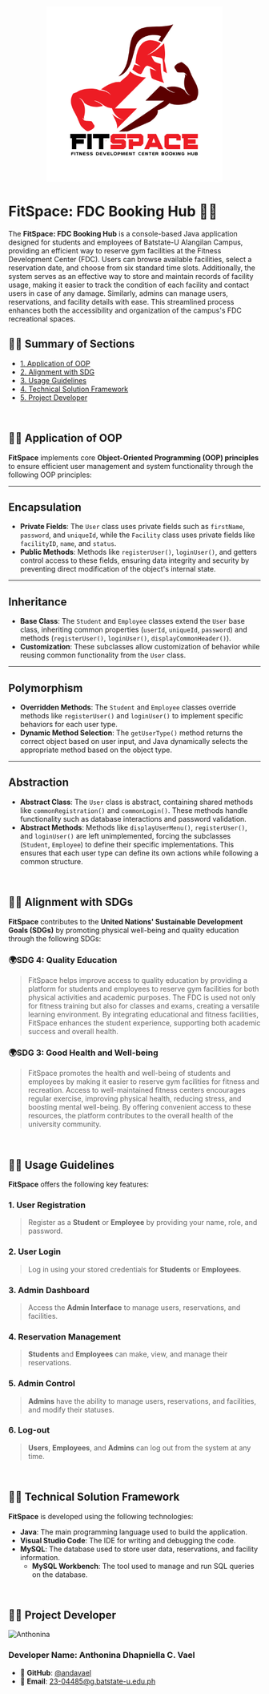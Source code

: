 <p align="center">
  <img src="logo.png" alt="FitSpace Logo" width="350">
</p>

# FitSpace: FDC Booking Hub 🏀🏐
  The **FitSpace: FDC Booking Hub** is a console-based Java application designed for students and employees of Batstate-U Alangilan Campus, providing an efficient way to reserve gym facilities at the Fitness Development Center (FDC). Users can browse available facilities, select a reservation date, and choose from six standard time slots. Additionally, the system serves as an effective way to store and maintain records of facility usage, making it easier to track the condition of each facility and contact users in case of any damage. Similarly, admins can manage users, reservations, and facility details with ease. This streamlined process enhances both the accessibility and organization of the campus's FDC recreational spaces.
<br>

## 🏋️‍♂️ Summary of Sections
-  [1.  Application of OOP](#proj_oop)
-  [2.  Alignment with SDG](#proj_sdg)
-  [3. Usage Guidelines](#proj_guidelines)
-  [4. Technical Solution Framework](#proj_techframework)
-  [5. Project Developer](#proj_developer)
<br>



## <a id = "proj_oop"> 🏋️‍♂️ Application of OOP </a> 
**FitSpace** implements core **Object-Oriented Programming (OOP) principles** to ensure efficient user management and system functionality through the following OOP principles:

---
## **Encapsulation**  
   - **Private Fields**: The `User` class uses private fields such as `firstName`, `password`, and `uniqueId`, while the `Facility` class uses private fields like `facilityID`, `name`, and `status`.  
   - **Public Methods**: Methods like `registerUser()`, `loginUser()`, and getters control access to these fields, ensuring data integrity and security by preventing direct modification of the object's internal state.
---
## **Inheritance**  
   - **Base Class**: The `Student` and `Employee` classes extend the `User` base class, inheriting common properties (`userId`, `uniqueId`, `password`) and methods (`registerUser()`, `loginUser()`, `displayCommonHeader()`).  
   - **Customization**: These subclasses allow customization of behavior while reusing common functionality from the `User` class.
---
## **Polymorphism**  
   - **Overridden Methods**: The `Student` and `Employee` classes override methods like `registerUser()` and `loginUser()` to implement specific behaviors for each user type.  
   - **Dynamic Method Selection**: The `getUserType()` method returns the correct object based on user input, and Java dynamically selects the appropriate method based on the object type.
---
## **Abstraction**  
   - **Abstract Class**: The `User` class is abstract, containing shared methods like `commonRegistration()` and `commonLogin()`. These methods handle functionality such as database interactions and password validation.  
   - **Abstract Methods**: Methods like `displayUserMenu()`, `registerUser()`, and `loginUser()` are left unimplemented, forcing the subclasses (`Student`, `Employee`) to define their specific implementations. This ensures that each user type can define its own actions while following a common structure.
<br>

## <a id = "proj_sdg"> 🏋️‍♂️ Alignment with SDGs </a> 

**FitSpace** contributes to the **United Nations' Sustainable Development Goals (SDGs)** by promoting physical well-being and quality education through the following SDGs:

### 🌍**SDG 4: Quality Education**  
> FitSpace helps improve access to quality education by providing a platform for students and employees to reserve gym facilities for both physical activities and academic purposes. The FDC is used not only for fitness training but also for classes and exams, creating a versatile learning environment. By integrating educational and fitness facilities, FitSpace enhances the student experience, supporting both academic success and overall health.

### 🌍**SDG 3: Good Health and Well-being**  
> FitSpace promotes the health and well-being of students and employees by making it easier to reserve gym facilities for fitness and recreation. Access to well-maintained fitness centers encourages regular exercise, improving physical health, reducing stress, and boosting mental well-being. By offering convenient access to these resources, the platform contributes to the overall health of the university community.
<br>


## <a id="proj_guidelines"> 🏋️‍♂️ Usage Guidelines </a>

**FitSpace** offers the following key features:

### 1. **User Registration**  
> Register as a **Student** or **Employee** by providing your name, role, and password.

### 2. **User Login**  
> Log in using your stored credentials for **Students** or **Employees**.

### 3. **Admin Dashboard**  
> Access the **Admin Interface** to manage users, reservations, and facilities.

### 4. **Reservation Management**  
> **Students** and **Employees** can make, view, and manage their reservations.

### 5. **Admin Control**  
> **Admins** have the ability to manage users, reservations, and facilities, and modify their statuses.

### 6. **Log-out**  
> **Users**, **Employees**, and **Admins** can log out from the system at any time.

<br>


## <a id="proj_techframework"> 🏋️‍♂️ Technical Solution Framework </a> 

**FitSpace** is developed using the following technologies:

- **Java**: The main programming language used to build the application.
- **Visual Studio Code**: The IDE for writing and debugging the code.
- **MySQL**: The database used to store user data, reservations, and facility information.
  - **MySQL Workbench**: The tool used to manage and run SQL queries on the database.
<br>

## <a id="proj_developer"> 🏋️‍♂️ Project Developer </a>

![Anthonina](https://your-image-link.com)

### **Developer Name**: Anthonina Dhapniella C. Vael

- 📂 **GitHub**: [@andavael](https://github.com/andavael)  
- 📧 **Email**: [23-04485@g.batstate-u.edu.ph](mailto:23-04485@g.batstate-u.edu.ph)


